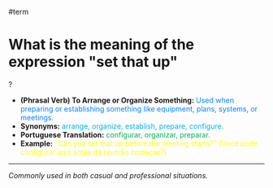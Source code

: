 #term

# What is the meaning of the expression "set that up"
?
* **(Phrasal Verb) To Arrange or Organize Something:** <span style="color:rgb(0, 132, 255)">Used when preparing or establishing something like equipment, plans, systems, or meetings.</span>
* **Synonyms:** <span style="color:rgb(0, 176, 240)">arrange, organize, establish, prepare, configure.</span>
* **Portuguese Translation:** <span style="color:rgb(0, 176, 80)">configurar, organizar, preparar.</span>
* **Example:** <span style="color:rgb(255, 255, 0)">"Can you set that up before the meeting starts?" (Você pode configurar isso antes da reunião começar?)</span>
---
*Commonly used in both casual and professional situations.*
<!--SR:!2025-06-05,3,250-->
